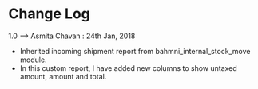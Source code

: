 # Change Log

 1.0 --> Asmita Chavan : 24th Jan, 2018
 * Inherited incoming shipment report from bahmni_internal_stock_move module.
 * In this custom report, I have added new columns to show untaxed amount, amount and total.
